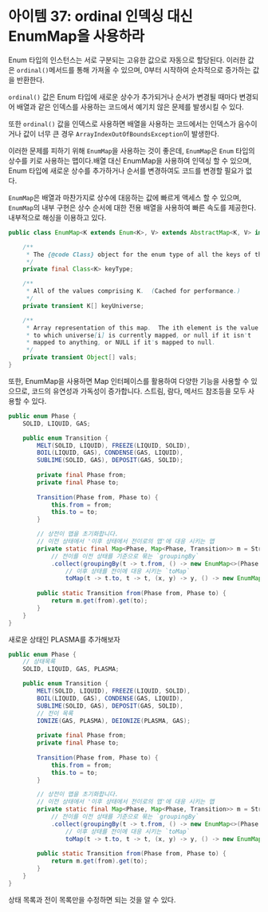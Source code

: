 # 아이템 37: ordinal 인덱싱 대신 EnumMap을 사용하라

Enum 타입의 인스턴스는 서로 구분되는 고유한 값으로 자동으로 할당된다. 이러한 값은 `ordinal()`메서드를 통해 가져올 수 있으며, 0부터 시작하여 순차적으로 증가하는 값을 반환한다.

`ordinal()` 값은 Enum 타입에 새로운 상수가 추가되거나 순서가 변경될 때마다 변경되어 배열과 같은 인덱스를 사용하는 코드에서 예기치 않은 문제를 발생시킬 수 있다.

또한 `ordinal()` 값을 인덱스로 사용하면 배열을 사용하는 코드에서는 인덱스가 음수이거나 값이 너무 큰 경우 `ArrayIndexOutOfBoundsException`이 발생한다.

이러한 문제를 피하기 위해 `EnumMap`을 사용하는 것이 좋은데, `EnumMap`은 `Enum` 타입의 상수를 키로 사용하는 맵이다.배열 대신 EnumMap을 사용하여 인덱싱 할 수 있으며, Enum 타입에 새로운 상수를 추가하거나 순서를 변경하여도 코드를 변경할 필요가 없다.

`EnumMap`은 배열과 마찬가지로 상수에 대응하는 값에 빠르게 액세스 할 수 있으며, `EnumMap`의 내부 구현은 상수 순서에 대한 전용 배열을 사용하여 빠른 속도를 제공한다. 내부적으로 해싱을 이용하고 있다.

```java
public class EnumMap<K extends Enum<K>, V> extends AbstractMap<K, V> implements java.io.Serializable, Cloneable {

    /**
     * The {@code Class} object for the enum type of all the keys of this map.
     */
    private final Class<K> keyType;

    /**
     * All of the values comprising K.  (Cached for performance.)
     */
    private transient K[] keyUniverse;

    /**
     * Array representation of this map.  The ith element is the value
     * to which universe[i] is currently mapped, or null if it isn't
     * mapped to anything, or NULL if it's mapped to null.
     */
    private transient Object[] vals;
}
```

또한, EnumMap을 사용하면 Map 인터페이스를 활용하여 다양한 기능을 사용할 수 있으므로, 코드의 유연성과 가독성이 증가합니다. 스트림, 람다, 메서드 참조등을 모두 사용할 수 있다.

```java
public enum Phase {
    SOLID, LIQUID, GAS;

    public enum Transition {
        MELT(SOLID, LIQUID), FREEZE(LIQUID, SOLID),
        BOIL(LIQUID, GAS), CONDENSE(GAS, LIQUID),
        SUBLIME(SOLID, GAS), DEPOSIT(GAS, SOLID);
        
        private final Phase from;
        private final Phase to;
        
        Transition(Phase from, Phase to) {
            this.from = from;
            this.to = to;
        }

        // 상전이 맵을 초기화합니다.
        // 이전 상태에서 '이후 상태에서 전이로의 맵'에 대응 시키는 맵
        private static final Map<Phase, Map<Phase, Transition>> m = Stream.of(values())
            // 전이를 이전 상태를 기준으로 묶는 `groupingBy`
            .collect(groupingBy(t -> t.from, () -> new EnumMap<>(Phase.class),
                // 이후 상태를 전이에 대응 시키는 `toMap`
                toMap(t -> t.to, t -> t, (x, y) -> y, () -> new EnumMap<>(Phase.class))));
        
        public static Transition from(Phase from, Phase to) {
            return m.get(from).get(to);
        }
    }
}
```

새로운 상태인 PLASMA를 추가해보자

```java
public enum Phase {
    // 상태목록
    SOLID, LIQUID, GAS, PLASMA;

    public enum Transition {
        MELT(SOLID, LIQUID), FREEZE(LIQUID, SOLID),
        BOIL(LIQUID, GAS), CONDENSE(GAS, LIQUID),
        SUBLIME(SOLID, GAS), DEPOSIT(GAS, SOLID),
        // 전이 목록
        IONIZE(GAS, PLASMA), DEIONIZE(PLASMA, GAS);
        
        private final Phase from;
        private final Phase to;
        
        Transition(Phase from, Phase to) {
            this.from = from;
            this.to = to;
        }

        // 상전이 맵을 초기화합니다.
        // 이전 상태에서 '이후 상태에서 전이로의 맵'에 대응 시키는 맵
        private static final Map<Phase, Map<Phase, Transition>> m = Stream.of(values())
            // 전이를 이전 상태를 기준으로 묶는 `groupingBy`
            .collect(groupingBy(t -> t.from, () -> new EnumMap<>(Phase.class),
                // 이후 상태를 전이에 대응 시키는 `toMap`
                toMap(t -> t.to, t -> t, (x, y) -> y, () -> new EnumMap<>(Phase.class))));
        
        public static Transition from(Phase from, Phase to) {
            return m.get(from).get(to);
        }
    }
}
```
상태 목록과 전이 목록만을 수정하면 되는 것을 알 수 있다.
